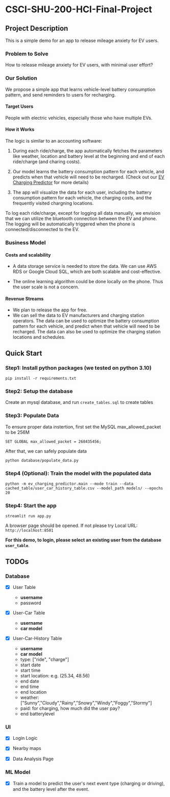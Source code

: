 # CSCI-SHU-200-HCI-Final-Project

## Project Description

This is a simple demo for an app to release mileage anxiety for EV users.

### Problem to Solve

How to release mileage anxiety for EV users, with minimal user effort?

### Our Solution

We propose a simple app that learns vehicle-level battery consumption pattern, and send reminders to users for recharging.

#### Target Users
People with electric vehicles, especially those who have multiple EVs.

#### How it Works
The logic is similar to an accounting software:

1. During each ride/charge, the app automatically fetches the parameters like weather, location and battery level at the beginning and end of each ride/charge (and charing costs).

2. Our model learns the battery consumption pattern for each vehicle, and predicts when that vehicle will need to be recharged. (Check out our [EV Charging Predictor](https://github.com/RicercarG/CSCI-SHU-200-HCI-Final-Project/blob/main/ev_charging_predictor/README.md) for more details)

3. The app will visualize the data for each user, including the battery consumption pattern for each vehicle, the charging costs, and the frequently visited chargning locations.

To log each ride/charge, except for logging all data manually, we envision that we can utilize the bluetooth connection between the EV and phone. The logging will be automatically triggered when the phone is connected/disconnected to the EV.

### Business Model

#### Costs and scalability
- A data storage service is needed to store the data. We can use AWS RDS or Google Cloud SQL, which are both scalable and cost-effective.

- The online learning algorithm could be done locally on the phone. Thus the user scale is not a concern.

#### Revenue Streams
- We plan to release the app for free.
- We can sell the data to EV manufacturers and charging station operators. The data can be used to optimize the battery consumption pattern for each vehicle, and predict when that vehicle will need to be recharged. The data can also be used to optimize the charging station locations and schedules.


## Quick Start

### Step1: Install python packages (we tested on python 3.10)
```
pip install -r requirements.txt
```

### Step2: Setup the database
Create an mysql database, and run `create_tables.sql` to create tables

### Step3: Populate Data
To ensure proper data instertion, first set the MySQL max_allowed_packet to be 256M
```
SET GLOBAL max_allowed_packet = 268435456;
```

After that, we can safely populate data
```
python database/populate_data.py
```

### Step4 (Optional): Train the model with the populated data
```
python -m ev_charging_predictor.main --mode train --data cached_table/user_car_history_table.csv --model_path models/ --epochs 20
```

### Step4: Start the app
```
streamlit run app.py
```

A browser page should be opened. If not please try Local URL: 
`http://localhost:8501`

**For this demo, to login, please select an existing user from the database `user_table`**.


## TODOs

### Database

- [x] User Table
    - **username**
    - password

- [x] User-Car Table
    - **username**
    - **car model**

- [x] User-Car-History Table
    - **username**
    - **car model**
    - type: ["ride", "charge"]
    - start date
    - start time
    - start location: e.g. (25.34, 48.56)
    - end date
    - end time
    - end location
    - weather: ["Sunny","Cloudy","Rainy","Snowy","Windy","Foggy","Stormy"]
    - paid: for charging, how much did the user pay?
    - end batterylevel

### UI
- [x] Login Logic
- [x] Nearby maps
- [x] Data Analysis Page


### ML Model

- [x] Train a model to predict the user's next event type (charging or driving), and the battery level after the event.
